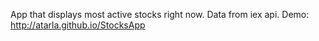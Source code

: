 App that displays most active stocks right now. 
Data from iex api.
Demo: http://atarla.github.io/StocksApp
